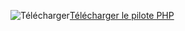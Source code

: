 ![Télécharger](../ssdt/media/download.png)[Télécharger le pilote PHP](https://go.microsoft.com/fwlink/?linkid=871846)
